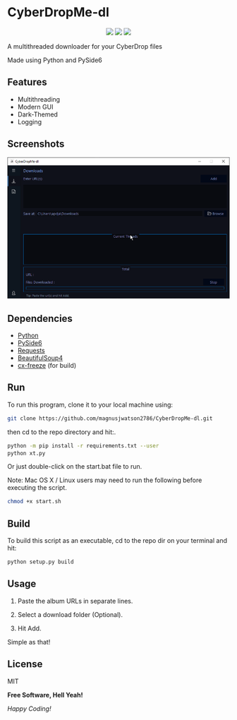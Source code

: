 <p align="center"><h1> CyberDropMe-dl </h1></p>
<p align="center">
<img src="https://img.shields.io/github/repo-size/magnusjwatson2786/CyberDropMe-dl">
<img src="https://img.shields.io/github/last-commit/magnusjwatson2786/CyberDropMe-dl">
<img src="https://img.shields.io/github/license/magnusjwatson2786/CyberDropMe-dl">
</p>
A multithreaded downloader for your CyberDrop files

Made using Python and PySide6 

## Features
- Multithreading
- Modern GUI
- Dark-Themed
- Logging

## Screenshots
![Alt text](screenshots/img1.png?raw=true "CyberDropMe-dl")

## Dependencies
- [Python]
- [PySide6]
- [Requests]
- [BeautifulSoup4]
- [cx-freeze] (for build)

## Run
To run this program, clone it to your local machine using: 
```sh
git clone https://github.com/magnusjwatson2786/CyberDropMe-dl.git
```
then cd to the repo directory and hit:.
```sh
python -m pip install -r requirements.txt --user
python xt.py
```
Or just double-click on the start.bat file to run.

Note:  Mac OS X / Linux users may need to run the following before executing the script.
```sh
chmod +x start.sh
```

## Build
To build this script as an executable, cd to the repo dir on your terminal and hit:

```sh
python setup.py build
```

## Usage

1. Paste the album URLs in separate lines.

2. Select a download folder (Optional).

3. Hit Add.

Simple as that!

## License

MIT

**Free Software, Hell Yeah!**

*Happy Coding!*

[//]: # (links)
    
   [Python]: <https://www.python.org/>
   [PySide6]: <https://pypi.org/project/PySide6/>
   [Requests]: <https://pypi.org/project/requests/>
   [BeautifulSoup4]: <https://pypi.org/project/beautifulsoup4/>
   [cx-freeze]: <https://pypi.org/project/cx-Freeze/>
   [Material Theme UI]: <https://www.material-theme.com/>
